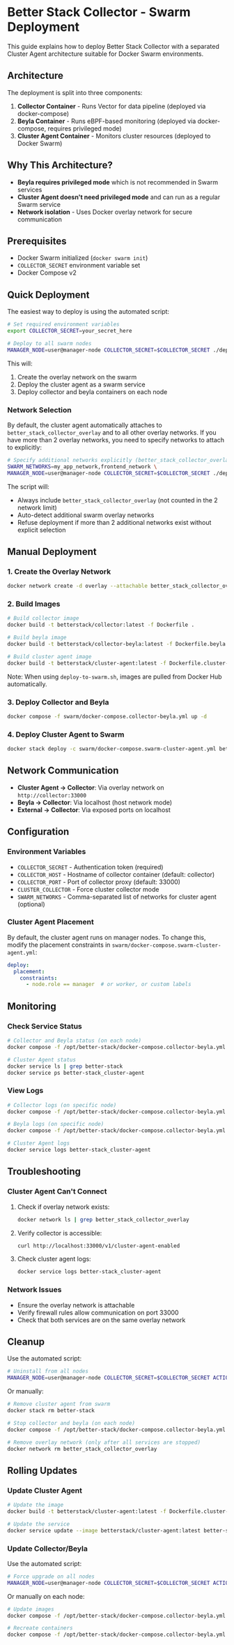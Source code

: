 # Better Stack Collector - Swarm Deployment

This guide explains how to deploy Better Stack Collector with a separated Cluster Agent architecture suitable for Docker Swarm environments.

## Architecture

The deployment is split into three components:

1. **Collector Container** - Runs Vector for data pipeline (deployed via docker-compose)
2. **Beyla Container** - Runs eBPF-based monitoring (deployed via docker-compose, requires privileged mode)
3. **Cluster Agent Container** - Monitors cluster resources (deployed to Docker Swarm)

## Why This Architecture?

- **Beyla requires privileged mode** which is not recommended in Swarm services
- **Cluster Agent doesn't need privileged mode** and can run as a regular Swarm service
- **Network isolation** - Uses Docker overlay network for secure communication

## Prerequisites

- Docker Swarm initialized (`docker swarm init`)
- `COLLECTOR_SECRET` environment variable set
- Docker Compose v2

## Quick Deployment

The easiest way to deploy is using the automated script:

```bash
# Set required environment variables
export COLLECTOR_SECRET=your_secret_here

# Deploy to all swarm nodes
MANAGER_NODE=user@manager-node COLLECTOR_SECRET=$COLLECTOR_SECRET ./deploy-to-swarm.sh
```

This will:
1. Create the overlay network on the swarm
2. Deploy the cluster agent as a swarm service
3. Deploy collector and beyla containers on each node

### Network Selection

By default, the cluster agent automatically attaches to `better_stack_collector_overlay` and to all other overlay networks.
If you have more than 2 overlay networks, you need to specify networks to attach to explicitly:

```bash
# Specify additional networks explicitly (better_stack_collector_overlay is added automatically)
SWARM_NETWORKS=my_app_network,frontend_network \
MANAGER_NODE=user@manager-node COLLECTOR_SECRET=$COLLECTOR_SECRET ./deploy-to-swarm.sh
```

The script will:
- Always include `better_stack_collector_overlay` (not counted in the 2 network limit)
- Auto-detect additional swarm overlay networks
- Refuse deployment if more than 2 additional networks exist without explicit selection

## Manual Deployment

### 1. Create the Overlay Network

```bash
docker network create -d overlay --attachable better_stack_collector_overlay
```

### 2. Build Images

```bash
# Build collector image
docker build -t betterstack/collector:latest -f Dockerfile .

# Build beyla image  
docker build -t betterstack/collector-beyla:latest -f Dockerfile.beyla .

# Build cluster agent image
docker build -t betterstack/cluster-agent:latest -f Dockerfile.cluster-agent .
```

Note: When using `deploy-to-swarm.sh`, images are pulled from Docker Hub automatically.

### 3. Deploy Collector and Beyla

```bash
docker compose -f swarm/docker-compose.collector-beyla.yml up -d
```

### 4. Deploy Cluster Agent to Swarm

```bash
docker stack deploy -c swarm/docker-compose.swarm-cluster-agent.yml better-stack
```

## Network Communication

- **Cluster Agent → Collector**: Via overlay network on `http://collector:33000`
- **Beyla → Collector**: Via localhost (host network mode)
- **External → Collector**: Via exposed ports on localhost

## Configuration

### Environment Variables

- `COLLECTOR_SECRET` - Authentication token (required)
- `COLLECTOR_HOST` - Hostname of collector container (default: collector)
- `COLLECTOR_PORT` - Port of collector proxy (default: 33000)
- `CLUSTER_COLLECTOR` - Force cluster collector mode
- `SWARM_NETWORKS` - Comma-separated list of networks for cluster agent (optional)

### Cluster Agent Placement

By default, the cluster agent runs on manager nodes. To change this, modify the placement constraints in `swarm/docker-compose.swarm-cluster-agent.yml`:

```yaml
deploy:
  placement:
    constraints:
      - node.role == manager  # or worker, or custom labels
```

## Monitoring

### Check Service Status

```bash
# Collector and Beyla status (on each node)
docker compose -f /opt/better-stack/docker-compose.collector-beyla.yml ps

# Cluster Agent status
docker service ls | grep better-stack
docker service ps better-stack_cluster-agent
```

### View Logs

```bash
# Collector logs (on specific node)
docker compose -f /opt/better-stack/docker-compose.collector-beyla.yml logs collector

# Beyla logs (on specific node)
docker compose -f /opt/better-stack/docker-compose.collector-beyla.yml logs beyla

# Cluster Agent logs
docker service logs better-stack_cluster-agent
```

## Troubleshooting

### Cluster Agent Can't Connect

1. Check if overlay network exists:
   ```bash
   docker network ls | grep better_stack_collector_overlay
   ```

2. Verify collector is accessible:
   ```bash
   curl http://localhost:33000/v1/cluster-agent-enabled
   ```

3. Check cluster agent logs:
   ```bash
   docker service logs better-stack_cluster-agent
   ```

### Network Issues

- Ensure the overlay network is attachable
- Verify firewall rules allow communication on port 33000
- Check that both services are on the same overlay network

## Cleanup

Use the automated script:

```bash
# Uninstall from all nodes
MANAGER_NODE=user@manager-node COLLECTOR_SECRET=$COLLECTOR_SECRET ACTION=uninstall ./deploy-to-swarm.sh
```

Or manually:

```bash
# Remove cluster agent from swarm
docker stack rm better-stack

# Stop collector and beyla (on each node)
docker compose -f /opt/better-stack/docker-compose.collector-beyla.yml down

# Remove overlay network (only after all services are stopped)
docker network rm better_stack_collector_overlay
```

## Rolling Updates

### Update Cluster Agent

```bash
# Update the image
docker build -t betterstack/cluster-agent:latest -f Dockerfile.cluster-agent .

# Update the service
docker service update --image betterstack/cluster-agent:latest better-stack_cluster-agent
```

### Update Collector/Beyla

Use the automated script:

```bash
# Force upgrade on all nodes
MANAGER_NODE=user@manager-node COLLECTOR_SECRET=$COLLECTOR_SECRET ACTION=force_upgrade ./deploy-to-swarm.sh
```

Or manually on each node:

```bash
# Update images
docker compose -f /opt/better-stack/docker-compose.collector-beyla.yml pull

# Recreate containers
docker compose -f /opt/better-stack/docker-compose.collector-beyla.yml up -d
```